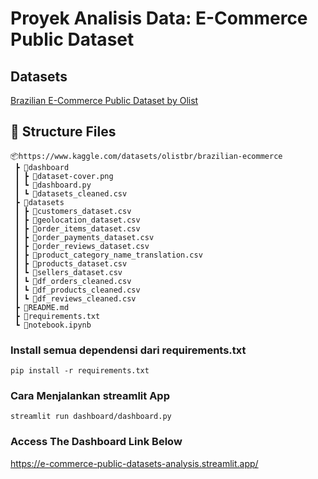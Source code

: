 # Proyek Analisis Data: E-Commerce Public Dataset

## Datasets 
[Brazilian E-Commerce Public Dataset by Olist](https://www.kaggle.com/datasets/olistbr/brazilian-ecommerce)

##  📂 Structure Files
```
📦https://www.kaggle.com/datasets/olistbr/brazilian-ecommerce
 ┣ 📂dashboard
 ┃ ┣ 📜dataset-cover.png
 ┃ ┗ 📜dashboard.py
 ┃ ┗ 📜datasets_cleaned.csv
 ┣ 📂datasets
 ┃ ┣ 📜customers_dataset.csv
 ┃ ┣ 📜geolocation_dataset.csv
 ┃ ┣ 📜order_items_dataset.csv
 ┃ ┣ 📜order_payments_dataset.csv
 ┃ ┣ 📜order_reviews_dataset.csv
 ┃ ┣ 📜product_category_name_translation.csv
 ┃ ┣ 📜products_dataset.csv
 ┃ ┗ 📜sellers_dataset.csv
 ┃ ┗ 📜df_orders_cleaned.csv
 ┃ ┗ 📜df_products_cleaned.csv
 ┃ ┗ 📜df_reviews_cleaned.csv
 ┣ 📜README.md
 ┣ 📜requirements.txt
 ┗ 📜notebook.ipynb
```


### Install semua dependensi dari requirements.txt
```
pip install -r requirements.txt
```
### Cara Menjalankan streamlit App
```
streamlit run dashboard/dashboard.py
```
### Access The Dashboard Link Below
https://e-commerce-public-datasets-analysis.streamlit.app/